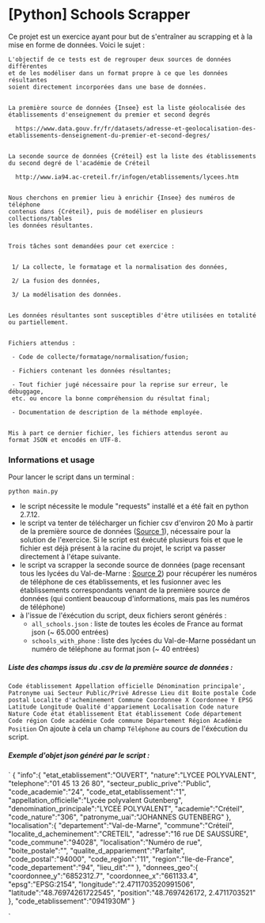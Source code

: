 # [Python] Schools Scrapper

Ce projet est un exercice ayant pour but de s'entraîner au scrapping et à la mise en forme de données.
Voici le sujet :
```
L'objectif de ce tests est de regrouper deux sources de données différentes
et de les modéliser dans un format propre à ce que les données résultantes
soient directement incorporées dans une base de données.


La première source de données {Insee} est la liste géolocalisée des
établissements d'enseignement du premier et second degrés

  https://www.data.gouv.fr/fr/datasets/adresse-et-geolocalisation-des-etablissements-denseignement-du-premier-et-second-degres/


La seconde source de données {Créteil} est la liste des établissements
du second degré de l'académie de Créteil

  http://www.ia94.ac-creteil.fr/infogen/etablissements/lycees.htm


Nous cherchons en premier lieu à enrichir {Insee} des numéros de téléphone
contenus dans {Créteil}, puis de modéliser en plusieurs collections/tables
les données résultantes.


Trois tâches sont demandées pour cet exercice :


 1/ La collecte, le formatage et la normalisation des données,

 2/ La fusion des données,

 3/ La modélisation des données.
 

Les données résultantes sont susceptibles d'être utilisées en totalité ou partiellement.


Fichiers attendus :

 - Code de collecte/formatage/normalisation/fusion;

 - Fichiers contenant les données résultantes;

 - Tout fichier jugé nécessaire pour la reprise sur erreur, le débuggage,
 etc. ou encore la bonne compréhension du résultat final;

 - Documentation de description de la méthode employée.


Mis à part ce dernier fichier, les fichiers attendus seront au
format JSON et encodés en UTF-8.
```
### Informations et usage

Pour lancer le script dans un terminal :
```
python main.py
```

- le script nécessite le module "requests" installé et a été fait en python 2.7.12.
- le script va tenter de télécharger un fichier csv d'environ 20 Mo à partir de la première source de données ([Source 1](https://www.data.gouv.fr/fr/datasets/adresse-et-geolocalisation-des-etablissements-denseignement-du-premier-et-second-degres/)), nécessaire pour la solution de l'exercice. Si le script est éxécuté plusieurs fois et que le fichier est déjà présent à la racine du projet, le script va passer directement à l'étape suivante.
- le script va scrapper la seconde source de données (page recensant tous les lycées du Val-de-Marne : [Source 2](http://www.ia94.ac-creteil.fr/infogen/etablissements/lycees.htm)) pour récupérer les numéros de téléphone de ces établissements, et les fusionner avec les établissements correspondants venant de la première source de données (qui contient beaucoup d'informations, mais pas les numéros de téléphone)
- à l'issue de l'éxécution du script, deux fichiers seront générés :
  - `all_schools.json` : liste de toutes les écoles de France au format json (~ 65.000 entrées)
  - `schools_with_phone` : liste des lycées du Val-de-Marne possédant un numéro de téléphone au format json (~ 40 entrées)
  
##### Liste des champs issus du .csv de la première source de données :
`
    Code établissement
    Appellation officielle
    Dénomination principale',
    Patronyme uai
    Secteur Public/Privé
    Adresse
    Lieu dit
    Boite postale
    Code postal
    Localite d'acheminement
    Commune
    Coordonnee X
    Coordonnee Y
    EPSG
    Latitude
    Longitude
    Qualité d'appariement
    Localisation
    Code nature
    Nature
    Code état établissement
    Etat établissement
    Code département
    Code région
    Code académie
    Code commune
    Département
    Région
    Académie
    Position
`
On ajoute à cela un champ `Téléphone` au cours de l'éxécution du script.

##### Exemple d'objet json généré par le script :
`
{
    "info":{
        "etat_etablissement":"OUVERT",
        "nature":"LYCEE POLYVALENT",
        "telephone":"01 45 13 26 80",
        "secteur_public_prive":"Public",
        "code_academie":"24",
        "code_etat_etablissement":"1",
        "appellation_officielle":"Lycée polyvalent Gutenberg",
        "denomination_principale":"LYCEE POLYVALENT",
        "academie":"Créteil",
        "code_nature":"306",
        "patronyme_uai":"JOHANNES GUTENBERG"
    },
    "localisation":{
        "departement":"Val-de-Marne",
        "commune":"Créteil",
        "localite_d_acheminement":"CRETEIL",
        "adresse":"16 rue DE SAUSSURE",
        "code_commune":"94028",
        "localisation":"Numéro de rue",
        "boite_postale":"",
        "qualite_d_appariement":"Parfaite",
        "code_postal":"94000",
        "code_region":"11",
        "region":"Ile-de-France",
        "code_departement":"94",
        "lieu_dit":""
    },
    "donnees_geo":{
        "coordonnee_y":"6852312.7",
        "coordonnee_x":"661133.4",
        "epsg":"EPSG:2154",
        "longitude":"2.4711703520991506",
        "latitude":"48.76974261722545",
        "position":"48.7697426172, 2.4711703521"
    },
    "code_etablissement":"0941930M"
}

`
